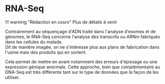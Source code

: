 # RNA-Seq

!!! warning "Rédaction en cours" Plus de détails à venir

Contrairement au séquençage d'ADN traité dans l'analyse d'exomes et de génomes, le
RNA-Seq concerne l'analyse des transcrits ou ARNm fabriqués dans les cellules du
malade.\
Dit de manière imagée, on ne s'intéresse plus aux plans de fabrication dans l'usine mais
des produits qui en sortent.

Cela permet de mettre en avant notamment des erreurs d'épissage ou une expression
génique anormale. Cette approche, bien que complémentaire au DNA-Seq est très différente
tant sur le type de données que la façon de les utiliser.
